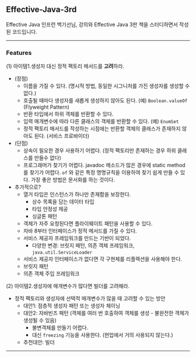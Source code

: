 ## Effective-Java-3rd

Effective Java 인프런 백기선님, 강의와 Effective Java 3판 책을 스터디하면서 작성된 코드입니다.  

---

### Features

(1) 아이템1.생성자 대신 정적 팩토리 메서드를 **고려**하라.
* (장점)
  * 이름을 가질 수 있다. (명시적 방법, 동일한 시그니처를 가진 생성자를 생성할 수 없다.)
  * 호출될 때마다 생성자를 새롭게 생성하지 않아도 된다. (예) ```Boolean.valueOf```
    (Flyweight Pattern)
  * 반환 타입에서 하위 객체를 반환할 수 있다.
  * 입력 매개변수에 따라 다른 클래스의 객체를 반환할 수 있다. (예) ```EnumSet```
  * 정적 팩토리 매서드를 작성하는 시점에는 반환할 객체의 클래스가 존재하지 않아도 된다. (서비스 프로바이더)
* (단점)
  * 상속이 필요한 경우 사용하기 어렵다. (정적 팩토리만 존재하는 경우 하위 클래스를 만들수 없다)
  * 프로그래머가 찾기가 어렵다. javadoc 메소드가 많은 경우에 static method 를 찾기가 어렵다. ```of``` 와 같은 특정 명명규칙을 이용하여 찾기 쉽게 만들 수 있다. 가장 좋은 방법은 문서화를 하는 것이다.
* 추가적으로?
  * 열거 타입은 인스턴스가 하나만 존재함을 보장한다.
    * 상수 목록을 담는 데이터 타입
    * 타입 안정성 제공
    * 싱글톤 패턴
  * 객체가 자주 요청된다면 플라이웨이트 패턴을 사용할 수 있다.
  * 자바 8부터 인터페이스가 정적 메서드를 가질 수 있다.
  * 서비스 제공자 프레임워크를 만드는 기반이 되었다.
    * 다양한 변경: 브릿지 패턴, 의존 객체 프레임워크, ```java.util.ServiceLoader```
  * 서비스 제공자 인터페이스가 없다면 각 구현체를 리플렉션을 사용해야 한다.
  * 브릿지 패턴
  * 의존 객체 주입 프레임워크

(2) 아이템2.생성자에 매개변수가 많다면 빌더를 고려해라.
* 정적 팩토리와 생성자에 선택적 매개변수가 많을 때 고려할 수 있는 방안
  * 대안1: 점층적 생성자 패턴 또는 생성자 체이닝
  * 대안2: 자바빈즈 패턴 (객체를 여러 번 호출하여 객체를 생성 - 불완전한 객체가 생성될 수 있음)
    * 불변객체를 만들기 어렵다.
    * 대신 ```freezing``` 기능을 사용한다. (현업에서 거의 사용되지 않는다.)
  * 추천대안: 빌더

---